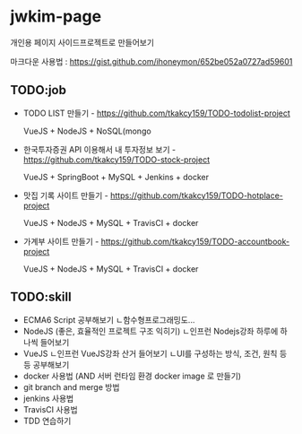 # jwkim-page

개인용 페이지 사이드프로젝트로 만들어보기

마크다운 사용법 : https://gist.github.com/ihoneymon/652be052a0727ad59601

## TODO:job
* TODO LIST 만들기 - https://github.com/tkakcy159/TODO-todolist-project

    VueJS + NodeJS + NoSQL(mongo
    
* 한국투자증권 API 이용해서 내 투자정보 보기 - https://github.com/tkakcy159/TODO-stock-project
  
    VueJS + SpringBoot + MySQL + Jenkins + docker

* 맛집 기록 사이트 만들기 - https://github.com/tkakcy159/TODO-hotplace-project

    VueJS + NodeJS + MySQL + TravisCI + docker
    
* 가계부 사이트 만들기 - https://github.com/tkakcy159/TODO-accountbook-project

    VueJS + NodeJS + MySQL + TravisCI + docker

## TODO:skill
* ECMA6 Script 공부해보기
ㄴ함수형프로그래밍도...
* NodeJS (좋은, 효율적인 프로젝트 구조 익히기)
ㄴ인프런 Nodejs강좌 하루에 하나씩 들어보기
* VueJS
ㄴ인프런 VueJS강좌 산거 들어보기
ㄴUI를 구성하는 방식, 조건, 원칙 등등 공부해보기
* docker 사용법 (AND 서버 런타임 환경 docker image 로 만들기)
* git branch and merge 방법
* jenkins 사용법
* TravisCI 사용법
* TDD 연습하기
